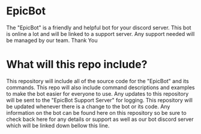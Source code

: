 # EpicBot
The "EpicBot" is a friendly and helpful bot for your discord server. This bot is online a lot and will be linked to a support server. Any support needed will be managed by our team. Thank You

# What will this repo include?
This repository will include all of the source code for the "EpicBot" and its commands. This repo will also include command descriptions and examples to make the bot easier for everyone to use. Any updates to this repository will be sent to the "EpicBot Support Server" for logging. This repository will be updated whenever there is a change to the bot or its code. Any information on the bot can be found here on this repository so be sure to check back here for any details or support as well as our bot discord server which will be linked down bellow this line. 
